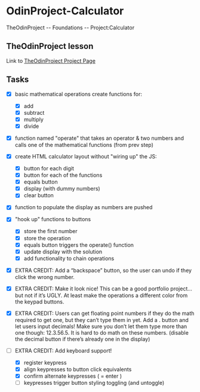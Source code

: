 # OdinProject-Calculator
TheOdinProject -- Foundations -- Project:Calculator

## TheOdinProject lesson
Link to [TheOdinProject Project Page](https://www.theodinproject.com/paths/foundations/courses/foundations/lessons/calculator)

## Tasks
- [x] basic mathematical operations
  create functions for:
  - [x] add
  - [x] subtract
  - [x] multiply
  - [x] divide
- [x] function named "operate" that takes an operator & two numbers and calls one of the mathematical functions (from prev step)
- [x] create HTML calculator layout
  without "wiring up" the JS:
  - [x] button for each digit
  - [x] button for each of the functions
  - [x] equals button
  - [x] display (with dummy numbers)
  - [x] clear button
- [x] function to populate the display as numbers are pushed
- [x] "hook up" functions to buttons
  - [x] store the first number
  - [x] store the operation
  - [x] equals button triggers the operate() function
  - [x] update display with the solution
  - [x] add functionality to chain operations

- [x] EXTRA CREDIT: Add a “backspace” button, so the user can undo if they click the wrong number.
  
- [x] EXTRA CREDIT: Make it look nice! This can be a good portfolio project… but not if it’s UGLY. At least make the operations a different color from the keypad buttons.

- [x] EXTRA CREDIT: Users can get floating point numbers if they do the math required to get one, but they can’t type them in yet. Add a . button and let users input decimals! Make sure you don’t let them type more than one though: 12.3.56.5. It is hard to do math on these numbers. (disable the decimal button if there’s already one in the display)

- [ ] EXTRA CREDIT: Add keyboard support!
  - [x] register keypress
  - [x] align keypresses to button click equivalents
  - [x] confirm alternate keypresses ( = enter )
  - [ ] keypresses trigger button styling toggling (and untoggle)
